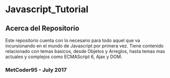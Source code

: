 # Javascript_Tutorial

## Acerca del Repositorio
Este repositorio cuenta con lo necesario para todo aquel que va incursionando en el mundo de Javascript por primera vez.
Tiene contenido relacionado con temas basicos, desde Objetos y Arreglos, hasta temas mas actuales y complejos como ECMAScript 6, Ajax y DOM.

### MetCoder95 - July 2017
